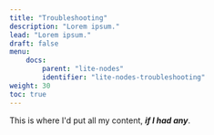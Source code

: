 ```yaml
---
title: "Troubleshooting"
description: "Lorem ipsum."
lead: "Lorem ipsum."
draft: false
menu:
    docs:
        parent: "lite-nodes"
        identifier: "lite-nodes-troubleshooting" 
weight: 30
toc: true
---
```


This is where I'd put all my content, _**if I had any**_.

